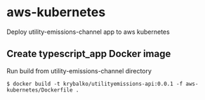 # aws-kubernetes

Deploy utility-emissions-channel app to aws kubernetes

## Create typescript_app Docker image

Run build from utility-emissions-channel directory

    $ docker build -t krybalko/utilityemissions-api:0.0.1 -f aws-kubernetes/Dockerfile .

